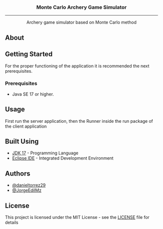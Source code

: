 <h3 align="center">Monte Carlo Archery Game Simulator</h3>

---

<p align="center"> Archery game simulator based on Monte Carlo method
    <br> 
</p>


## About



## Getting Started

For the proper functioning of the application it is recommended the next prerequisites.

### Prerequisites

- Java SE 17 or higher.

## Usage

First run the server application, then the Runner inside the run package of the client application

## Built Using

- [JDK 17](https://docs.oracle.com/en/java/javase/17/docs/api/index.html) - Programming Language
- [Eclipse IDE](https://eclipseide.org) - Integrated Development Environment

## Authors

- [@danieltorrez29](https://github.com/danieltorrez29)
- [@JorgeEdilMz](https://github.com/JorgeEdilMz)

## License

This project is licensed under the MIT License - see the [LICENSE](LICENSE) file for details
